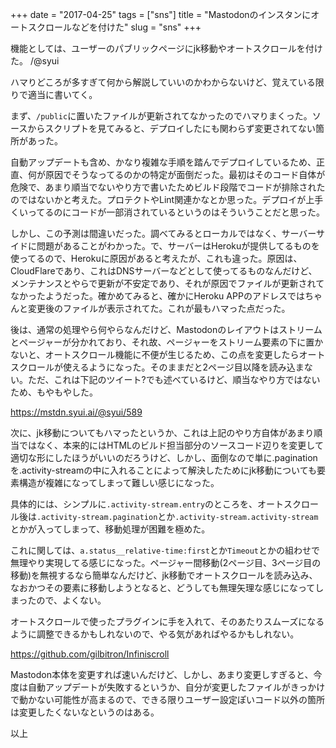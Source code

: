 +++
date = "2017-04-25"
tags = ["sns"]
title = "Mastodonのインスタンにオートスクロールなどを付けた"
slug = "sns"
+++

機能としては、ユーザーのパブリックページにjk移動やオートスクロールを付けた。 /@syui

ハマりどころが多すぎて何から解説していいのかわからないけど、覚えている限りで適当に書いてく。

まず、`/public`に置いたファイルが更新されてなかったのでハマりまくった。ソースからスクリプトを見てみると、デプロイしたにも関わらず変更されてない箇所があった。

自動アップデートも含め、かなり複雑な手順を踏んでデプロイしているため、正直、何が原因でそうなってるのかの特定が面倒だった。最初はそのコード自体が危険で、あまり順当でないやり方で書いたためビルド段階でコードが排除されたのではないかと考えた。プロテクトやLint関連かなとか思った。デプロイが上手くいってるのにコードが一部消されているというのはそういうことだと思った。

しかし、この予測は間違いだった。調べてみるとローカルではなく、サーバーサイドに問題があることがわかった。で、サーバーはHerokuが提供してるものを使ってるので、Herokuに原因があると考えたが、これも違った。原因は、CloudFlareであり、これはDNSサーバーなどとして使ってるものなんだけど、メンテナンスとやらで更新が不安定であり、それが原因でファイルが更新されてなかったようだった。確かめてみると、確かにHeroku APPのアドレスではちゃんと変更後のファイルが表示されてた。これが最もハマった点だった。

後は、通常の処理やら何やらなんだけど、Mastodonのレイアウトはストリームとページャーが分かれており、それ故、ページャーをストリーム要素の下に置かないと、オートスクロール機能に不便が生じるため、この点を変更したらオートスクロールが使えるようになった。そのままだと2ページ目以降を読み込まない。ただ、これは下記のツイート?でも述べているけど、順当なやり方ではないため、もやもやした。

https://mstdn.syui.ai/@syui/589

次に、jk移動についてもハマったというか、これは上記のやり方自体があまり順当ではなく、本来的にはHTMLのビルド担当部分のソースコード辺りを変更して適切な形にしたほうがいいのだろうけど、しかし、面倒なので単に.paginationを.activity-streamの中に入れることによって解決したためにjk移動についても要素構造が複雑になってしまって難しい感じになった。

具体的には、シンプルに`.activity-stream.entry`のところを、オートスクロール後は`.activity-stream.pagination`とか`.activity-stream.activity-stream`とかが入ってしまって、移動処理が困難を極めた。

これに関しては、`a.status__relative-time:first`とか`Timeout`とかの組わせで無理やり実現してる感じになった。ページャー間移動(2ページ目、3ページ目の移動)を無視するなら簡単なんだけど、jk移動でオートスクロールを読み込み、なおかつその要素に移動しようとなると、どうしても無理矢理な感じになってしまったので、よくない。

オートスクロールで使ったプラグインに手を入れて、そのあたりスムーズになるように調整できるかもしれないので、やる気があればやるかもしれない。

https://github.com/gilbitron/Infiniscroll

Mastodon本体を変更すれば速いんだけど、しかし、あまり変更しすぎると、今度は自動アップデートが失敗するというか、自分が変更したファイルがきっかけで動かない可能性が高まるので、できる限りユーザー設定ぽいコード以外の箇所は変更したくないなというのはある。

以上
		
